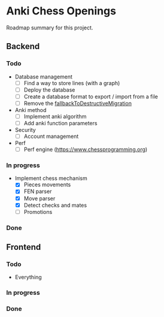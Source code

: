 # Anki Chess Openings

Roadmap summary for this project.

## Backend

### Todo

- Database management
    - [ ] Find a way to store lines (with a graph)
    - [ ] Deploy the database
    - [ ] Create a database format to export / import from a file
    - [ ] Remove
      the [fallbackToDestructiveMigration](composeApp/src/nonJsMain/kotlin/proj/ankichess/axl/core/data/CustomDatabase.kt)
- Anki method
    - [ ] Implement anki algorithm
    - [ ] Add anki function parameters
- Security
    - [ ] Account management
- Perf
    - [ ] Perf engine (https://www.chessprogramming.org)

### In progress

- Implement chess mechanism
    - [x] Pieces movements
    - [x] FEN parser
    - [x] Move parser
    - [x] Detect checks and mates
    - [ ] Promotions

### Done

## Frontend

### Todo

- Everything

### In progress

### Done
